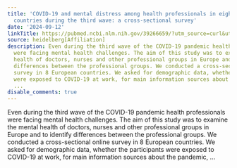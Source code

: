 ```yaml
---
title: 'COVID-19 and mental distress among health professionals in eight European
  countries during the third wave: a cross-sectional survey'
date: '2024-09-12'
linkTitle: https://pubmed.ncbi.nlm.nih.gov/39266659/?utm_source=curl&utm_medium=rss&utm_campaign=pubmed-2&utm_content=1FakS-2QOkCT8HsMOQP1bCRQ4YzyumYOmxmF0moLsQ3dFB1E9V&fc=20220326224207&ff=20240913201225&v=2.18.0.post9+e462414
source: heidelberg[Affiliation]
description: Even during the third wave of the COVID-19 pandemic health professionals
  were facing mental health challenges. The aim of this study was to examine the mental
  health of doctors, nurses and other professional groups in Europe and to identify
  differences between the professional groups. We conducted a cross-sectional online
  survey in 8 European countries. We asked for demographic data, whether the participants
  were exposed to COVID-19 at work, for main information sources about the pandemic,
  ...
disable_comments: true
---
```

Even during the third wave of the COVID-19 pandemic health professionals were facing mental health challenges. The aim of this study was to examine the mental health of doctors, nurses and other professional groups in Europe and to identify differences between the professional groups. We conducted a cross-sectional online survey in 8 European countries. We asked for demographic data, whether the participants were exposed to COVID-19 at work, for main information sources about the pandemic, ...